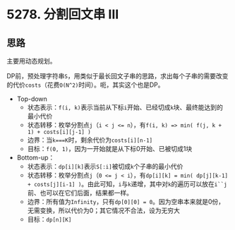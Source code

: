 # 5278. 分割回文串 III

## 思路

主要用动态规划。

DP前，预处理字符串`S`，用类似于最长回文子串的思路，求出每个子串的需要改变的代价`costs`（花费`O(N^2)`时间）。呃，其实这个也是DP。

- Top-down
  - 状态表示：`f(i, k)`表示当前从下标`i`开始、已经切成`k`块、最终能达到的最小代价
  - 状态转移：枚举分割点`j`（`i < j <= n`），有`f(i, k) => min( f(j, k + 1) + costs[i][j-1] )`
  - 边界：当`k===K`时，剩余代价为`costs[i][n-1]`
  - 目标：`f(0, 1)`，因为一开始就是从下标0开始、已被切成1块
- Bottom-up：
  - 状态表示：`dp[i][k]`表示`S[:i]`被切成`k`个子串的最小代价
  - 状态转移：枚举分割点`j`（`0 <= j < i`），有`dp[i][k] = min( dp[j][k-1] + costs[j][i-1] )`。由此可知，`i`与`k`递增，其中对`k`的遍历可以放在`i``j`前、也可以在它们后面，结果都一样。
  - 边界：所有值为`Infinity`，只有`dp[0][0] = 0`。因为空串本来就是0份，无需变换，所以代价为0；其它情况不合法，设为无穷大
  - 目标：`dp[n][K]`
